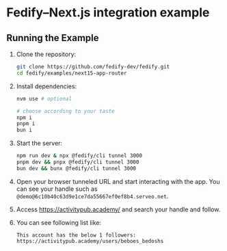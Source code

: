 # Fedify–Next.js integration example

## Running the Example

1.  Clone the repository:

    ```sh
    git clone https://github.com/fedify-dev/fedify.git
    cd fedify/examples/next15-app-router
    ```

2.  Install dependencies:

    ```sh
    nvm use # optional

    # choose according to your taste
    npm i
    pnpm i
    bun i
    ```

3.  Start the server:

    ```sh
    npm run dev & npx @fedify/cli tunnel 3000
    pnpm dev && pnpx @fedify/cli tunnel 3000
    bun dev && bunx @fedify/cli tunnel 3000
    ```

4.  Open your browser tunneled URL and start interacting with the app.
    You can see your handle such as
    `@demo@6c10b40c63d9e1ce7da55667ef0ef8b4.serveo.net`.

5.  Access https://activitypub.academy/ and search your handle and follow.

6.  You can see following list like:

    ```
    This account has the below 1 followers:
    https://activitypub.academy/users/beboes_bedoshs
    ```
